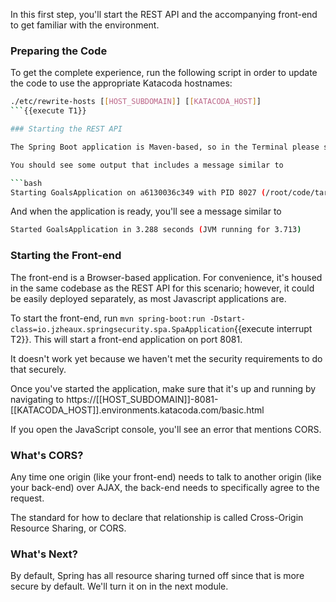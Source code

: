 In this first step, you'll start the REST API and the accompanying front-end to get familiar with the environment.

### Preparing the Code

To get the complete experience, run the following script in order to update the code to use the appropriate Katacoda hostnames:

```bash
./etc/rewrite-hosts [[HOST_SUBDOMAIN]] [[KATACODA_HOST]]
```{{execute T1}}

### Starting the REST API

The Spring Boot application is Maven-based, so in the Terminal please start the application with `mvn spring-boot:run`{{execute interrupt T1}}.

You should see some output that includes a message similar to

```bash
Starting GoalsApplication on a6130036c349 with PID 8027 (/root/code/target/classes started by root in /root/code)
```

And when the application is ready, you'll see a message similar to

```bash
Started GoalsApplication in 3.288 seconds (JVM running for 3.713)
```

### Starting the Front-end

The front-end is a Browser-based application.
For convenience, it's housed in the same codebase as the REST API for this scenario; however, it could be easily deployed separately, as most Javascript applications are.

To start the front-end, run `mvn spring-boot:run -Dstart-class=io.jzheaux.springsecurity.spa.SpaApplication`{{execute interrupt T2}}.
This will start a front-end application on port 8081.

It doesn't work yet because we haven't met the security requirements to do that securely.

Once you've started the application, make sure that it's up and running by navigating to https://[[HOST_SUBDOMAIN]]-8081-[[KATACODA_HOST]].environments.katacoda.com/basic.html

If you open the JavaScript console, you'll see an error that mentions CORS.

### What's CORS?

Any time one origin (like your front-end) needs to talk to another origin (like your back-end) over AJAX, the back-end needs to specifically agree to the request.

The standard for how to declare that relationship is called Cross-Origin Resource Sharing, or CORS.


### What's Next?

By default, Spring has all resource sharing turned off since that is more secure by default.
We'll turn it on in the next module.
